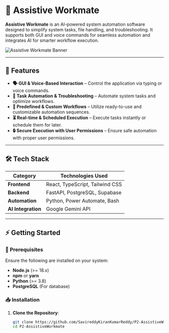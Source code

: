 # 🚀 Assistive Workmate

**Assistive Workmate** is an AI-powered system automation software designed to simplify system tasks, file handling, and troubleshooting. It supports both GUI and voice commands for seamless automation and integrates AI for smarter workflow execution.

![Assistive Workmate Banner](https://your-image-link.com)

---

## 🌟 Features

- **🗣️ GUI & Voice-Based Interaction** – Control the application via typing or voice commands.
- **🤖 Task Automation & Troubleshooting** – Automate system tasks and optimize workflows.
- **🔄 Predefined & Custom Workflows** – Utilize ready-to-use and customizable automation sequences.
- **⏳ Real-time & Scheduled Execution** – Execute tasks instantly or schedule them for later.
- **🔒 Secure Execution with User Permissions** – Ensure safe automation with proper user permissions.

---

## 🛠 Tech Stack

| **Category**       | **Technologies Used**                              |
|--------------------|----------------------------------------------------|
| **Frontend**       | React, TypeScript, Tailwind CSS                    |
| **Backend**        | FastAPI, PostgreSQL, Supabase                      |
| **Automation**     | Python, Power Automate, Bash                       |
| **AI Integration** | Google Gemini API                                  |

---

## ⚡ Getting Started

### 🔧 Prerequisites

Ensure the following are installed on your system:

- **Node.js** (>= 18.x)
- **npm** or **yarn**
- **Python** (>= 3.8)
- **PostgreSQL** (For database)

### 📥 Installation

1. **Clone the Repository**:

   ```bash
   git clone https://github.com/SavireddyKiranKumarReddy/P2-AssistiveWorkmate.git
   cd P2-AssistiveWorkmate
